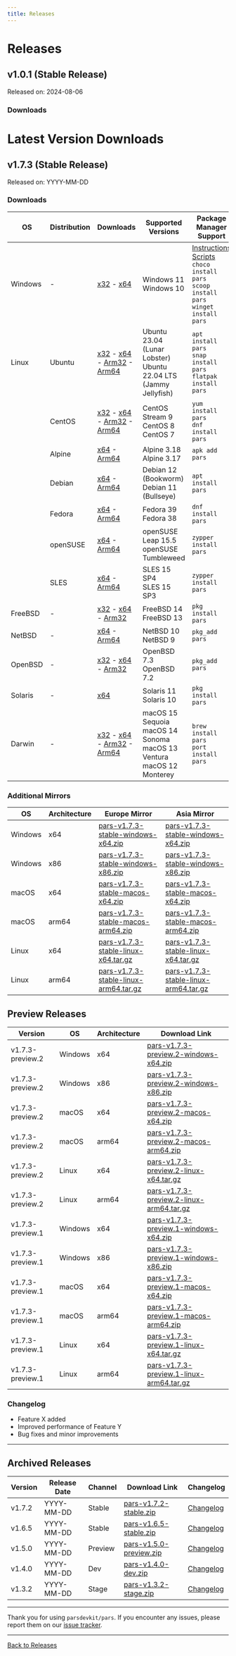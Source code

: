 ```yaml
---
title: Releases
---
```


# Releases

## v1.0.1 (Stable Release)

Released on: 2024-08-06

### Downloads

# Latest Version Downloads

## v1.7.3 (Stable Release)

Released on: YYYY-MM-DD

### Downloads

| OS      | Distribution | Downloads                                                                                                                 | Supported Versions                                               | Package Manager Support                                                   |
|---------|--------------|---------------------------------------------------------------------------------------------------------------------------|-----------------------------------------------------------------|--------------------------------------------------------------------------|
| Windows | -            | [x32](https://officialsite.com/download/v1.7.3/win-386.exe) - [x64](https://officialsite.com/download/v1.7.3/win-amd64.exe) | Windows 11 <br> Windows 10                                           |  [Instructions](https://officialsite.com/docs/install/windows) <br> [Scripts](https://officialsite.com/scripts/windows) <br> `choco install pars` <br> `scoop install pars` <br> `winget install pars` |
| Linux   | Ubuntu        | [x32](https://officialsite.com/download/v1.7.3/ubuntu-386.deb) - [x64](https://officialsite.com/download/v1.7.3/ubuntu-amd64.deb) - [Arm32](https://officialsite.com/download/v1.7.3/ubuntu-arm.deb) - [Arm64](https://officialsite.com/download/v1.7.3/ubuntu-arm64.deb) | Ubuntu 23.04 (Lunar Lobster) <br> Ubuntu 22.04 LTS (Jammy Jellyfish) | `apt install pars` <br> `snap install pars` <br> `flatpak install pars` |
|         | CentOS        | [x32](https://officialsite.com/download/v1.7.3/centos-386.rpm) - [x64](https://officialsite.com/download/v1.7.3/centos-amd64.rpm) - [Arm32](https://officialsite.com/download/v1.7.3/centos-arm.rpm) - [Arm64](https://officialsite.com/download/v1.7.3/centos-arm64.rpm) | CentOS Stream 9 <br> CentOS 8 <br> CentOS 7                               | `yum install pars` <br> `dnf install pars` |
|         | Alpine        | [x64](https://officialsite.com/download/v1.7.3/alpine-amd64.apk) - [Arm64](https://officialsite.com/download/v1.7.3/alpine-arm64.apk) | Alpine 3.18 <br> Alpine 3.17                                           | `apk add pars`                                                             |
|         | Debian        | [x64](https://officialsite.com/download/v1.7.3/debian-amd64.deb) - [Arm64](https://officialsite.com/download/v1.7.3/debian-arm64.deb) | Debian 12 (Bookworm) <br> Debian 11 (Bullseye)                        | `apt install pars`                                                         |
|         | Fedora        | [x64](https://officialsite.com/download/v1.7.3/fedora-amd64.rpm) - [Arm64](https://officialsite.com/download/v1.7.3/fedora-arm64.rpm) | Fedora 39 <br> Fedora 38                                               | `dnf install pars`                                                          |
|         | openSUSE      | [x64](https://officialsite.com/download/v1.7.3/opensuse-amd64.rpm) - [Arm64](https://officialsite.com/download/v1.7.3/opensuse-arm64.rpm) | openSUSE Leap 15.5 <br> openSUSE Tumbleweed                             | `zypper install pars`                                                       |
|         | SLES          | [x64](https://officialsite.com/download/v1.7.3/sles-amd64.rpm) - [Arm64](https://officialsite.com/download/v1.7.3/sles-arm64.rpm) | SLES 15 SP4 <br> SLES 15 SP3                                            | `zypper install pars`                                                       |
| FreeBSD | -            | [x32](https://officialsite.com/download/v1.7.3/freebsd-386.pkg) - [x64](https://officialsite.com/download/v1.7.3/freebsd-amd64.pkg) - [Arm32](https://officialsite.com/download/v1.7.3/freebsd-arm.pkg) | FreeBSD 14 <br> FreeBSD 13                                           | `pkg install pars`                                                          |
| NetBSD  | -            | [x64](https://officialsite.com/download/v1.7.3/netbsd-amd64.tgz) - [Arm64](https://officialsite.com/download/v1.7.3/netbsd-arm64.tgz) | NetBSD 10 <br> NetBSD 9                                                | `pkg_add pars`                                                             |
| OpenBSD | -            | [x32](https://officialsite.com/download/v1.7.3/openbsd-386.tar.gz) - [x64](https://officialsite.com/download/v1.7.3/openbsd-amd64.tar.gz) - [Arm32](https://officialsite.com/download/v1.7.3/openbsd-arm.tar.gz) | OpenBSD 7.3 <br> OpenBSD 7.2                                           | `pkg_add pars`                                                             |
| Solaris | -            | [x64](https://officialsite.com/download/v1.7.3/solaris-amd64.pkg) | Solaris 11 <br> Solaris 10                                             | `pkg install pars`                                                         |
| Darwin  | -            | [x32](https://officialsite.com/download/v1.7.3/darwin-386.pkg) - [x64](https://officialsite.com/download/v1.7.3/darwin-amd64.pkg) - [Arm32](https://officialsite.com/download/v1.7.3/darwin-arm.pkg) - [Arm64](https://officialsite.com/download/v1.7.3/darwin-arm64.pkg) | macOS 15 Sequoia <br> macOS 14 Sonoma <br> macOS 13 Ventura <br> macOS 12 Monterey | `brew install pars` <br> `port install pars` |


### Additional Mirrors

| OS        | Architecture | Europe Mirror                                                                  | Asia Mirror                                                                    |
|-----------|--------------|--------------------------------------------------------------------------------|--------------------------------------------------------------------------------|
| Windows   | x64          | [pars-v1.7.3-stable-windows-x64.zip](https://europe-mirror.com/download/v1.7.3/pars-v1.7.3-stable-windows-x64.zip) | [pars-v1.7.3-stable-windows-x64.zip](https://asia-mirror.com/download/v1.7.3/pars-v1.7.3-stable-windows-x64.zip) |
| Windows   | x86          | [pars-v1.7.3-stable-windows-x86.zip](https://europe-mirror.com/download/v1.7.3/pars-v1.7.3-stable-windows-x86.zip) | [pars-v1.7.3-stable-windows-x86.zip](https://asia-mirror.com/download/v1.7.3/pars-v1.7.3-stable-windows-x86.zip) |
| macOS     | x64          | [pars-v1.7.3-stable-macos-x64.zip](https://europe-mirror.com/download/v1.7.3/pars-v1.7.3-stable-macos-x64.zip)     | [pars-v1.7.3-stable-macos-x64.zip](https://asia-mirror.com/download/v1.7.3/pars-v1.7.3-stable-macos-x64.zip)     |
| macOS     | arm64        | [pars-v1.7.3-stable-macos-arm64.zip](https://europe-mirror.com/download/v1.7.3/pars-v1.7.3-stable-macos-arm64.zip) | [pars-v1.7.3-stable-macos-arm64.zip](https://asia-mirror.com/download/v1.7.3/pars-v1.7.3-stable-macos-arm64.zip) |
| Linux     | x64          | [pars-v1.7.3-stable-linux-x64.tar.gz](https://europe-mirror.com/download/v1.7.3/pars-v1.7.3-stable-linux-x64.tar.gz) | [pars-v1.7.3-stable-linux-x64.tar.gz](https://asia-mirror.com/download/v1.7.3/pars-v1.7.3-stable-linux-x64.tar.gz) |
| Linux     | arm64        | [pars-v1.7.3-stable-linux-arm64.tar.gz](https://europe-mirror.com/download/v1.7.3/pars-v1.7.3-stable-linux-arm64.tar.gz) | [pars-v1.7.3-stable-linux-arm64.tar.gz](https://asia-mirror.com/download/v1.7.3/pars-v1.7.3-stable-linux-arm64.tar.gz) |


## Preview Releases

| Version        | OS        | Architecture | Download Link                                     |
|----------------|-----------|--------------|---------------------------------------------------|
| v1.7.3-preview.2 | Windows   | x64          | [pars-v1.7.3-preview.2-windows-x64.zip](https://github.com/parsdevkit/pars/releases/download/v1.7.3-preview.2/pars-v1.7.3-preview.2-windows-x64.zip)   |
| v1.7.3-preview.2 | Windows   | x86          | [pars-v1.7.3-preview.2-windows-x86.zip](https://github.com/parsdevkit/pars/releases/download/v1.7.3-preview.2/pars-v1.7.3-preview.2-windows-x86.zip)   |
| v1.7.3-preview.2 | macOS     | x64          | [pars-v1.7.3-preview.2-macos-x64.zip](https://github.com/parsdevkit/pars/releases/download/v1.7.3-preview.2/pars-v1.7.3-preview.2-macos-x64.zip)       |
| v1.7.3-preview.2 | macOS     | arm64        | [pars-v1.7.3-preview.2-macos-arm64.zip](https://github.com/parsdevkit/pars/releases/download/v1.7.3-preview.2/pars-v1.7.3-preview.2-macos-arm64.zip)   |
| v1.7.3-preview.2 | Linux     | x64          | [pars-v1.7.3-preview.2-linux-x64.tar.gz](https://github.com/parsdevkit/pars/releases/download/v1.7.3-preview.2/pars-v1.7.3-preview.2-linux-x64.tar.gz) |
| v1.7.3-preview.2 | Linux     | arm64        | [pars-v1.7.3-preview.2-linux-arm64.tar.gz](https://github.com/parsdevkit/pars/releases/download/v1.7.3-preview.2/pars-v1.7.3-preview.2-linux-arm64.tar.gz) |
| v1.7.3-preview.1 | Windows   | x64          | [pars-v1.7.3-preview.1-windows-x64.zip](https://github.com/parsdevkit/pars/releases/download/v1.7.3-preview.1/pars-v1.7.3-preview.1-windows-x64.zip)   |
| v1.7.3-preview.1 | Windows   | x86          | [pars-v1.7.3-preview.1-windows-x86.zip](https://github.com/parsdevkit/pars/releases/download/v1.7.3-preview.1/pars-v1.7.3-preview.1-windows-x86.zip)   |
| v1.7.3-preview.1 | macOS     | x64          | [pars-v1.7.3-preview.1-macos-x64.zip](https://github.com/parsdevkit/pars/releases/download/v1.7.3-preview.1/pars-v1.7.3-preview.1-macos-x64.zip)       |
| v1.7.3-preview.1 | macOS     | arm64        | [pars-v1.7.3-preview.1-macos-arm64.zip](https://github.com/parsdevkit/pars/releases/download/v1.7.3-preview.1/pars-v1.7.3-preview.1-macos-arm64.zip)   |
| v1.7.3-preview.1 | Linux     | x64          | [pars-v1.7.3-preview.1-linux-x64.tar.gz](https://github.com/parsdevkit/pars/releases/download/v1.7.3-preview.1/pars-v1.7.3-preview.1-linux-x64.tar.gz) |
| v1.7.3-preview.1 | Linux     | arm64        | [pars-v1.7.3-preview.1-linux-arm64.tar.gz](https://github.com/parsdevkit/pars/releases/download/v1.7.3-preview.1/pars-v1.7.3-preview.1-linux-arm64.tar.gz) |


### Changelog

- Feature X added
- Improved performance of Feature Y
- Bug fixes and minor improvements

---

## Archived Releases

| Version | Release Date | Channel  | Download Link                                     | Changelog                                        |
|---------|--------------|----------|---------------------------------------------------|--------------------------------------------------|
| v1.7.2  | YYYY-MM-DD    | Stable   | [pars-v1.7.2-stable.zip](https://github.com/parsdevkit/pars/releases/download/v1.7.2/pars-v1.7.2-stable.zip) | [Changelog](../changelogs/v1.7.2.md) |
| v1.6.5  | YYYY-MM-DD    | Stable   | [pars-v1.6.5-stable.zip](https://github.com/parsdevkit/pars/releases/download/v1.6.5/pars-v1.6.5-stable.zip) | [Changelog](../changelogs/v1.6.5.md) |
| v1.5.0  | YYYY-MM-DD    | Preview  | [pars-v1.5.0-preview.zip](https://github.com/parsdevkit/pars/releases/download/v1.5.0/pars-v1.5.0-preview.zip) | [Changelog](../changelogs/v1.5.0.md) |
| v1.4.0  | YYYY-MM-DD    | Dev      | [pars-v1.4.0-dev.zip](https://github.com/parsdevkit/pars/releases/download/v1.4.0/pars-v1.4.0-dev.zip) | [Changelog](../changelogs/v1.4.0.md) |
| v1.3.2  | YYYY-MM-DD    | Stage    | [pars-v1.3.2-stage.zip](https://github.com/parsdevkit/pars/releases/download/v1.3.2/pars-v1.3.2-stage.zip) | [Changelog](../changelogs/v1.3.2.md) |

---





Thank you for using `parsdevkit/pars`. If you encounter any issues, please report them on our [issue tracker](https://github.com/parsdevkit/pars/issues).

---

[Back to Releases](https://github.com/parsdevkit/pars/releases)